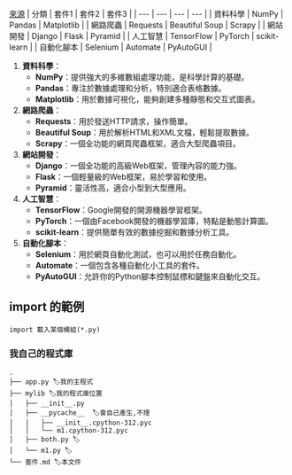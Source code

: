 
[來源](https://utrustcorp.com/python-package/)
| 分類  | 套件1 | 套件2 | 套件3 |
| --- | --- | --- | --- |
| 資料科學 | NumPy | Pandas | Matplotlib |
| 網路爬蟲 | Requests | Beautiful Soup | Scrapy |
| 網站開發 | Django | Flask | Pyramid |
| 人工智慧 | TensorFlow | PyTorch | scikit-learn |
| 自動化腳本 | Selenium | Automate | PyAutoGUI |

1.  **資料科學**：
    *   **NumPy**：提供強大的多維數組處理功能，是科學計算的基礎。
    *   **Pandas**：專注於數據處理和分析，特別適合表格數據。
    *   **Matplotlib**：用於數據可視化，能夠創建多種靜態和交互式圖表。
2.  **網路爬蟲**：
    *   **Requests**：用於發送HTTP請求，操作簡單。
    *   **Beautiful Soup**：用於解析HTML和XML文檔，輕鬆提取數據。
    *   **Scrapy**：一個全功能的網頁爬蟲框架，適合大型爬蟲項目。
3.  **網站開發**：
    *   **Django**：一個全功能的高級Web框架，管理內容的能力強。
    *   **Flask**：一個輕量級的Web框架，易於學習和使用。
    *   **Pyramid**：靈活性高，適合小型到大型應用。
4.  **人工智慧**：
    *   **TensorFlow**：Google開發的開源機器學習框架。
    *   **PyTorch**：一個由Facebook開發的機器學習庫，特點是動態計算圖。
    *   **scikit-learn**：提供簡單有效的數據挖掘和數據分析工具。
5.  **自動化腳本**：
    *   **Selenium**：用於網頁自動化測試，也可以用於任務自動化。
    *   **Automate**：一個包含各種自動化小工具的套件。
    *   **PyAutoGUI**：允許你的Python腳本控制鼠標和鍵盤來自動化交互。


## import 的範例
    
    import 載入某個模組(*.py)

### 我自己的程式庫
```
.
├── app.py 🏷️我的主程式
├── mylib 🏷️我的程式庫位置
│   ├── __init__.py
│   ├── __pycache__  🏷️會自己產生,不理
│   │   ├── __init__.cpython-312.pyc
│   │   └── m1.cpython-312.pyc
│   ├── both.py 🏷️
│   └── m1.py 🏷️
└── 套件.md 🏷️本文件
```
